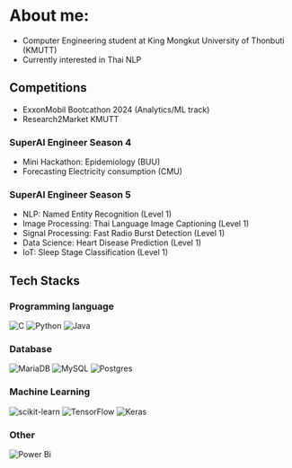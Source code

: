 # About me:
- Computer Engineering student at King Mongkut University of Thonbuti (KMUTT)
- Currently interested in Thai NLP

## Competitions
- ExxonMobil Bootcathon 2024 (Analytics/ML track)
- Research2Market KMUTT

### SuperAI Engineer Season 4
- Mini Hackathon: Epidemiology (BUU)
- Forecasting Electricity consumption (CMU)

### SuperAI Engineer Season 5
- NLP: Named Entity Recognition (Level 1)
- Image Processing: Thai Language Image Captioning (Level 1)
- Signal Processing: Fast Radio Burst Detection (Level 1)
- Data Science: Heart Disease Prediction (Level 1)
- IoT: Sleep Stage Classification (Level 1)

## Tech Stacks

### Programming language
![C](https://img.shields.io/badge/c-%2300599C.svg?style=for-the-badge&logo=c&logoColor=white)
![Python](https://img.shields.io/badge/python-3670A0?style=for-the-badge&logo=python&logoColor=ffdd54)
![Java](https://img.shields.io/badge/java-%23ED8B00.svg?style=for-the-badge&logo=openjdk&logoColor=white)

### Database
![MariaDB](https://img.shields.io/badge/MariaDB-003545?style=for-the-badge&logo=mariadb&logoColor=white)
![MySQL](https://img.shields.io/badge/mysql-4479A1.svg?style=for-the-badge&logo=mysql&logoColor=white)
![Postgres](https://img.shields.io/badge/postgres-%23316192.svg?style=for-the-badge&logo=postgresql&logoColor=white)

### Machine Learning
![scikit-learn](https://img.shields.io/badge/scikit--learn-%23F7931E.svg?style=for-the-badge&logo=scikit-learn&logoColor=white)
![TensorFlow](https://img.shields.io/badge/TensorFlow-%23FF6F00.svg?style=for-the-badge&logo=TensorFlow&logoColor=white)
![Keras](https://img.shields.io/badge/Keras-%23D00000.svg?style=for-the-badge&logo=Keras&logoColor=white)

### Other
![Power Bi](https://img.shields.io/badge/power_bi-F2C811?style=for-the-badge&logo=powerbi&logoColor=black)
